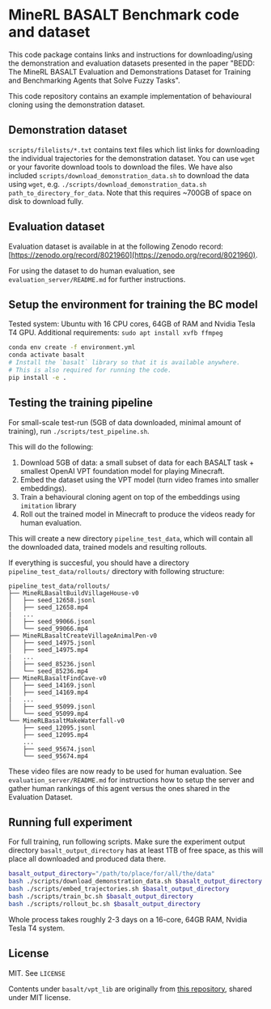 # MineRL BASALT Benchmark code and dataset

This code package contains links and instructions for downloading/using the demonstration and evaluation datasets presented in the paper "BEDD: The MineRL BASALT Evaluation and Demonstrations Dataset for Training and Benchmarking Agents that Solve Fuzzy Tasks".

This code repository contains an example implementation of behavioural cloning using the demonstration dataset.

## Demonstration dataset

`scripts/filelists/*.txt` contains text files which list links for downloading the individual trajectories for the demonstration dataset. You can use `wget` or your favorite download tools to download the files. We have also included `scripts/download_demonstration_data.sh` to download the data using `wget`, e.g. `./scripts/download_demonstration_data.sh path_to_directory_for_data`. Note that this requires ~700GB of space on disk to download fully.

## Evaluation dataset

Evaluation dataset is available in at the following Zenodo record: [https://zenodo.org/record/8021960](https://zenodo.org/record/8021960).

For using the dataset to do human evaluation, see `evaluation_server/README.md` for further instructions.

## Setup the environment for training the BC model

Tested system: Ubuntu with 16 CPU cores, 64GB of RAM and Nvidia Tesla T4 GPU.
Additional requirements: `sudo apt install xvfb ffmpeg`

```bash
conda env create -f environment.yml
conda activate basalt
# Install the `basalt` library so that it is available anywhere.
# This is also required for running the code.
pip install -e .
```

## Testing the training pipeline

For small-scale test-run (5GB of data downloaded, minimal amount of training), run `./scripts/test_pipeline.sh`.

This will do the following:
1) Download 5GB of data: a small subset of data for each BASALT task + smallest OpenAI VPT foundation model for playing Minecraft.
2) Embed the dataset using the VPT model (turn video frames into smaller embeddings).
3) Train a behavioural cloning agent on top of the embeddings using `imitation` library
4) Roll out the trained model in Minecraft to produce the videos ready for human evaluation.

This will create a new directory `pipeline_test_data`, which will contain all the downloaded data, trained models and resulting rollouts.

If everything is succesful, you should have a directory `pipeline_test_data/rollouts/` directory with following structure:

```
pipeline_test_data/rollouts/
├── MineRLBasaltBuildVillageHouse-v0
│   ├── seed_12658.jsonl
│   ├── seed_12658.mp4
|   ...
│   ├── seed_99066.jsonl
│   └── seed_99066.mp4
├── MineRLBasaltCreateVillageAnimalPen-v0
│   ├── seed_14975.jsonl
│   ├── seed_14975.mp4
|   ...
│   ├── seed_85236.jsonl
│   └── seed_85236.mp4
├── MineRLBasaltFindCave-v0
│   ├── seed_14169.jsonl
│   ├── seed_14169.mp4
|   ...
│   ├── seed_95099.jsonl
│   └── seed_95099.mp4
└── MineRLBasaltMakeWaterfall-v0
    ├── seed_12095.jsonl
    ├── seed_12095.mp4
    ...
    ├── seed_95674.jsonl
    └── seed_95674.mp4
```

These video files are now ready to be used for human evaluation. See `evaluation_server/README.md` for instructions how to setup the server and gather human rankings of this agent versus the ones shared in the Evaluation Dataset.


## Running full experiment

For full training, run following scripts. Make sure the experiment output directory `basalt_output_directory` has at least 1TB of free space, as this will place all downloaded and produced data there.

```bash
basalt_output_directory="/path/to/place/for/all/the/data"
bash ./scripts/download_demonstration_data.sh $basalt_output_directory
bash ./scripts/embed_trajectories.sh $basalt_output_directory
bash ./scripts/train_bc.sh $basalt_output_directory
bash ./scripts/rollout_bc.sh $basalt_output_directory
```

Whole process takes roughly 2-3 days on a 16-core, 64GB RAM, Nvidia Tesla T4 system.

## License

MIT. See `LICENSE`

Contents under `basalt/vpt_lib` are originally from [this repository](https://github.com/openai/Video-Pre-Training), shared under MIT license.